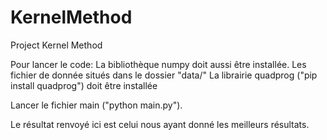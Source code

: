 # KernelMethod
Project Kernel Method

Pour lancer le code:
La bibliothèque numpy doit aussi être installée.
Les fichier de donnée situés dans le dossier "data/"
La librairie quadprog ("pip install quadprog") doit être installée

Lancer le fichier main ("python main.py").

Le résultat renvoyé ici est celui nous ayant donné les meilleurs résultats.
